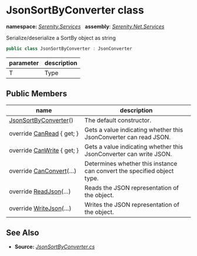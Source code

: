# JsonSortByConverter class
**namespace:** *[Serenity.Services](../README.md#serenity.services-namespace)*   **assembly**: *[Serenity.Net.Services](../README.md)*

Serialize/deserialize a SortBy object as string

```csharp
public class JsonSortByConverter : JsonConverter
```

| parameter | description |
| --- | --- |
| T | Type |

## Public Members

| name | description |
| --- | --- |
| [JsonSortByConverter](JsonSortByConverter/JsonSortByConverter.md)() | The default constructor. |
| override [CanRead](JsonSortByConverter/CanRead.md) { get; } | Gets a value indicating whether this JsonConverter can read JSON. |
| override [CanWrite](JsonSortByConverter/CanWrite.md) { get; } | Gets a value indicating whether this JsonConverter can write JSON. |
| override [CanConvert](JsonSortByConverter/CanConvert.md)(…) | Determines whether this instance can convert the specified object type. |
| override [ReadJson](JsonSortByConverter/ReadJson.md)(…) | Reads the JSON representation of the object. |
| override [WriteJson](JsonSortByConverter/WriteJson.md)(…) | Writes the JSON representation of the object. |

## See Also

* **Source:** *[JsonSortByConverter.cs](https://github.com/serenity-is/Serenity/blob/master/src/Serenity.Net.Services/Json/JsonSortByConverter.cs)*